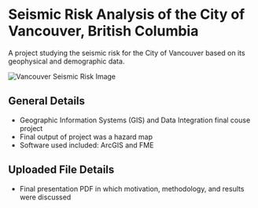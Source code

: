 # Seismic Risk Analysis of the City of Vancouver, British Columbia

A project studying the seismic risk for the City of Vancouver based on its geophysical and demographic data. 

![Vancouver Seismic Risk Image](/images/seismicRisk.PNG)

## General Details
- Geographic Information Systems (GIS) and Data Integration final couse project
- Final output of project was a hazard map
- Software used included: ArcGIS and FME

## Uploaded File Details
- Final presentation PDF in which motivation, methodology, and results were discussed
